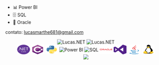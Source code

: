 
- 📊 Power BI
- 🗄️ SQL
- 📁 Oracle



contato: lucasmarthe681@gmail.com


<div align="center">
  <img alt="Lucas.NET" height="200" width="400" src="https://github-readme-stats.vercel.app/api/top-langs/?username=LucasMartheDeAlmeida&theme=dark&show_icons=true">
  <img alt="Lucas.NET" height="200" width="400" src="https://github-readme-stats.vercel.app/api?username=LucasMartheDeAlmeida&theme=dark&show_icons=true">
</div>

<div align="center">
  <img align="center" alt=".NET" height="30" width="40" src="https://github.com/devicons/devicon/blob/master/icons/dotnetcore/dotnetcore-original.svg">
  <img align="center" alt="C#" height="30" width="40" src="https://github.com/devicons/devicon/blob/master/icons/csharp/csharp-original.svg">
  <img align="center" alt="Python" height="30" width="40" src="https://github.com/devicons/devicon/blob/master/icons/python/python-original.svg">
  <img align="center" alt="Power BI" height="30" width="40" src="https://github.com/microsoft/PowerBI-Icons/blob/main/SVG/Desktop.svg">
  <img align="center" alt="SQL" height="30" width="40" src="https://www.svgrepo.com/show/303229/microsoft-sql-server-logo.svg">
  <img align="center" alt="Oracle" height="30" width="40" src="https://github.com/devicons/devicon/blob/master/icons/oracle/oracle-original.svg">
  <img align="center" alt="Visual Studio" height="30" width="40" src="https://github.com/devicons/devicon/blob/master/icons/visualstudio/visualstudio-plain.svg">
  <img align="center" alt="Java" height="30" width="40" src="https://github.com/devicons/devicon/blob/master/icons/java/java-original.svg">
  <img align="center" alt="Linux" height="30" width="40" src="https://github.com/devicons/devicon/blob/master/icons/linux/linux-original.svg">
</div>

<div align="center"> 
  <a href="mailto:lucasmarthe681@gmail.com">
    <img src="https://img.shields.io/badge/-Gmail-%23333?style=for-the-badge&logo=gmail&logoColor=white" target="_blank">
  </a>
</div>
